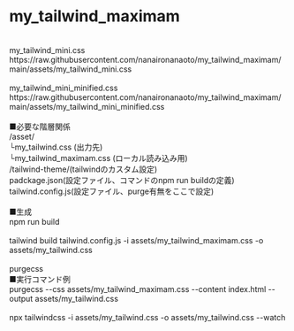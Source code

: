 # my_tailwind_maximam<br>
<br>
my_tailwind_mini.css<br>
https://raw.githubusercontent.com/nanaironanaoto/my_tailwind_maximam/main/assets/my_tailwind_mini.css<br>
<br>
my_tailwind_mini_minified.css<br>
https://raw.githubusercontent.com/nanaironanaoto/my_tailwind_maximam/main/assets/my_tailwind_mini_minified.css<br>
<br>
■必要な階層関係<br>
/asset/<br>
└my_tailwind.css (出力先)<br>
└my_tailwind_maximam.css (ローカル読み込み用)<br>
/tailwind-theme/(tailwindのカスタム設定)<br>
padckage.json(設定ファイル、コマンドのnpm run buildの定義)<br>
tailwind.config.js(設定ファイル、purge有無をここで設定)<br>
<br>
■生成<br>
npm run build<br>
<br>
tailwind build tailwind.config.js -i assets/my_tailwind_maximam.css -o assets/my_tailwind.css<br>
<br>
purgecss<br>
■実行コマンド例<br>
purgecss --css assets/my_tailwind_maximam.css --content index.html --output assets/my_tailwind.css<br>
<br>
npx tailwindcss -i assets/my_tailwind.css -o assets/my_tailwind.css --watch
